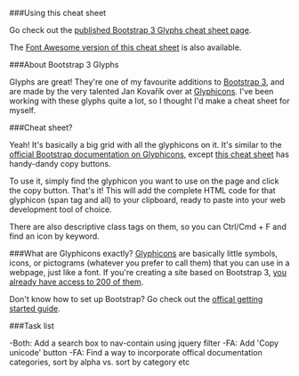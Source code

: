###Using this cheat sheet

Go check out the [published Bootstrap 3 Glyphs cheat sheet page](http://jamescroft.github.io/bootstrap-cheatsheets/glyphicons).

The [Font Awesome version of this cheat sheet](http://jamescroft.github.io/bootstrap-cheatsheets/font-awesome) is also available.

###About Bootstrap 3 Glyphs

Glyphs are great! They're one of my favourite additions to [Bootstrap 3](http://getbootstrap.com), and are made by the very talented Jan Kovařík over at [Glyphicons](http://glyphicons.com/). I've been working with these glyphs quite a lot, so I thought I'd make a cheat sheet for myself.

###Cheat sheet?

Yeah! It's basically a big grid with all the glyphicons on it. It's similar to the [official Bootstrap documentation on Glyphicons](http://getbootstrap.com/components/#glyphicons), except [this cheat sheet](http://jamescroft.github.io/bootstrap-cheatsheets/glyphicons) has handy-dandy copy buttons.

To use it, simply find the glyphicon you want to use on the page and click the copy button. That's it! This will add the complete HTML code for that glyphicon (span tag and all) to your clipboard, ready to paste into your web development tool of choice.

There are also descriptive class tags on them, so you can Ctrl/Cmd + F and find an icon by keyword.

###What are Glyphicons exactly?
[Glyphicons](http://glyphicons.com/) are basically little symbols, icons, or pictograms (whatever you prefer to call them) that you can use in a webpage, just like a font. If you're creating a site based on Bootstrap 3, [you already have access to 200 of them](http://getbootstrap.com/components/#glyphicons).

Don't know how to set up Bootstrap? Go check out the [offical getting started guide](http://getbootstrap.com/getting-started/).

###Task list

-Both: Add a search box to nav-contain using jquery filter
-FA: Add 'Copy unicode' button
-FA: Find a way to incorporate offical documentation categories, sort by alpha vs. sort by category etc
